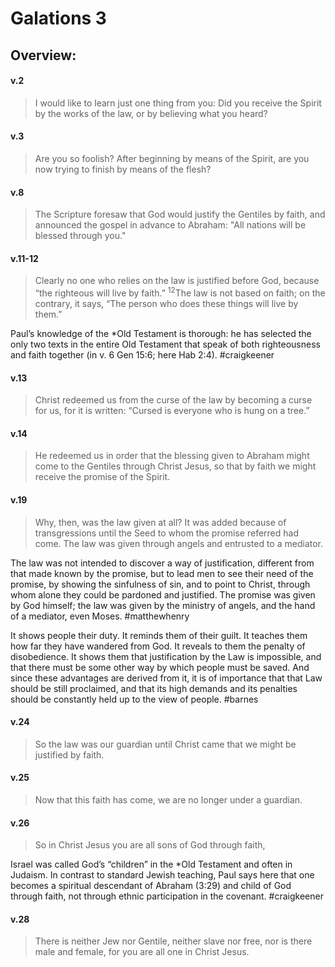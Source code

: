 # Galations 3

## Overview:


#### v.2
>I would like to learn just one thing from you: Did you receive the Spirit by the works of the law, or by believing what you heard?

#### v.3
>Are you so foolish? After beginning by means of the Spirit, are you now trying to finish by means of the flesh?

#### v.8
>The Scripture foresaw that God would justify the Gentiles by faith, and announced the gospel in advance to Abraham: "All nations will be blessed through you."

#### v.11-12
>Clearly no one who relies on the law is justified before God, because “the righteous will live by faith.” <sup>12</sup>The law is not based on faith; on the contrary, it says, “The person who does these things will live by them.”

Paul’s knowledge of the \*Old Testament is thorough: he has selected the only two texts in the entire Old Testament that speak of both righteousness and faith together (in v. 6 Gen 15:6; here Hab 2:4).
#craigkeener 

#### v.13
>Christ redeemed us from the curse of the law by becoming a curse for us, for it is written: “Cursed is everyone who is hung on a tree.”

#### v.14
>He redeemed us in order that the blessing given to Abraham might come to the Gentiles through Christ Jesus, so that by faith we might receive the promise of the Spirit.

#### v.19
>Why, then, was the law given at all? It was added because of transgressions until the Seed to whom the promise referred had come. The law was given through angels and entrusted to a mediator.

The law was not intended to discover a way of justification, different from that made known by the promise, but to lead men to see their need of the promise, by showing the sinfulness of sin, and to point to Christ, through whom alone they could be pardoned and justified. The promise was given by God himself; the law was given by the ministry of angels, and the hand of a mediator, even Moses.
#matthewhenry 

It shows people their duty. It reminds them of their guilt. It teaches them how far they have wandered from God. It reveals to them the penalty of disobedience. It shows them that justification by the Law is impossible, and that there must be some other way by which people must be saved. And since these advantages are derived from it, it is of importance that that Law should be still proclaimed, and that its high demands and its penalties should be constantly held up to the view of people.
#barnes 

#### v.24
>So the law was our guardian until Christ came that we might be justified by faith.

#### v.25
>Now that this faith has come, we are no longer under a guardian.

#### v.26
>So in Christ Jesus you are all sons of God through faith,

Israel was called God’s “children” in the \*Old Testament and often in Judaism. In contrast to standard Jewish teaching, Paul says here that one becomes a spiritual descendant of Abraham (3:29) and child of God through faith, not through ethnic participation in the covenant.
#craigkeener 

#### v.28
>There is neither Jew nor Gentile, neither slave nor free, nor is there male and female, for you are all one in Christ Jesus.


